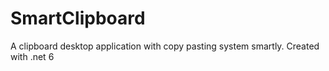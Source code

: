 # SmartClipboard
A clipboard desktop application with copy pasting system smartly. Created with .net 6
